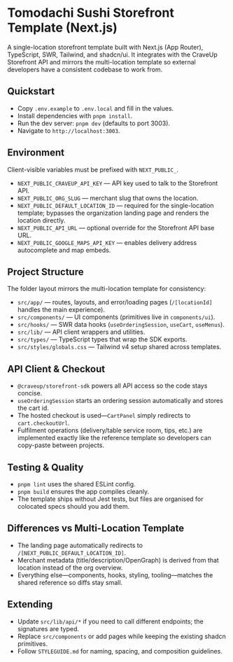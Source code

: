 Tomodachi Sushi Storefront Template (Next.js)
===========================================

A single-location storefront template built with Next.js (App Router), TypeScript, SWR, Tailwind, and shadcn/ui. It integrates with the CraveUp Storefront API and mirrors the multi-location template so external developers have a consistent codebase to work from.

Quickstart
----------
- Copy `.env.example` to `.env.local` and fill in the values.
- Install dependencies with `pnpm install`.
- Run the dev server: `pnpm dev` (defaults to port 3003).
- Navigate to `http://localhost:3003`.

Environment
-----------
Client-visible variables must be prefixed with `NEXT_PUBLIC_`.
- `NEXT_PUBLIC_CRAVEUP_API_KEY` — API key used to talk to the Storefront API.
- `NEXT_PUBLIC_ORG_SLUG` — merchant slug that owns the location.
- `NEXT_PUBLIC_DEFAULT_LOCATION_ID` — required for the single-location template; bypasses the organization landing page and renders the location directly.
- `NEXT_PUBLIC_API_URL` — optional override for the Storefront API base URL.
- `NEXT_PUBLIC_GOOGLE_MAPS_API_KEY` — enables delivery address autocomplete and map embeds.

Project Structure
-----------------
The folder layout mirrors the multi-location template for consistency:
- `src/app/` — routes, layouts, and error/loading pages (`/[locationId]` handles the main experience).
- `src/components/` — UI components (primitives live in `components/ui`).
- `src/hooks/` — SWR data hooks (`useOrderingSession`, `useCart`, `useMenus`).
- `src/lib/` — API client wrappers and utilities.
- `src/types/` — TypeScript types that wrap the SDK exports.
- `src/styles/globals.css` — Tailwind v4 setup shared across templates.

API Client & Checkout
---------------------
- `@craveup/storefront-sdk` powers all API access so the code stays concise.
- `useOrderingSession` starts an ordering session automatically and stores the cart id.
- The hosted checkout is used—`CartPanel` simply redirects to `cart.checkoutUrl`.
- Fulfilment operations (delivery/table service room, tips, etc.) are implemented exactly like the reference template so developers can copy-paste between projects.

Testing & Quality
-----------------
- `pnpm lint` uses the shared ESLint config.
- `pnpm build` ensures the app compiles cleanly.
- The template ships without Jest tests, but files are organised for colocated specs should you add them.

Differences vs Multi-Location Template
--------------------------------------
- The landing page automatically redirects to `/[NEXT_PUBLIC_DEFAULT_LOCATION_ID]`.
- Merchant metadata (title/description/OpenGraph) is derived from that location instead of the org overview.
- Everything else—components, hooks, styling, tooling—matches the shared reference so diffs stay small.

Extending
---------
- Update `src/lib/api/*` if you need to call different endpoints; the signatures are typed.
- Replace `src/components` or add pages while keeping the existing shadcn primitives.
- Follow `STYLEGUIDE.md` for naming, spacing, and composition guidelines.
